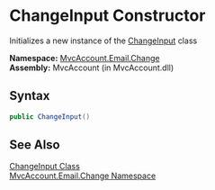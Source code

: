 ChangeInput Constructor
=======================
Initializes a new instance of the [ChangeInput][1] class

**Namespace:** [MvcAccount.Email.Change][2]  
**Assembly:** MvcAccount (in MvcAccount.dll)

Syntax
------

```csharp
public ChangeInput()
```


See Also
--------
[ChangeInput Class][1]  
[MvcAccount.Email.Change Namespace][2]  

[1]: README.md
[2]: ../README.md